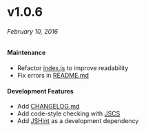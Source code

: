# v1.0.6

###### February 10, 2016

#### Maintenance

* Refactor [index.js][index] to improve readability
* Fix errors in [README.md][readme]

#### Development Features

* Add [CHANGELOG.md][changelog]
* Add code-style checking with [JSCS][jscs]
* Add [JSHint][jshint] as a development dependency

[jscs]: http://jscs.info/
[jshint]: http://jshint.com/about/
[index]: index.js
[readme]: README.md
[changelog]: CHANGELOG.md
